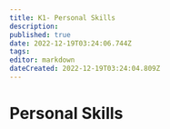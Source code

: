 ```yaml
---
title: K1- Personal Skills
description: 
published: true
date: 2022-12-19T03:24:06.744Z
tags: 
editor: markdown
dateCreated: 2022-12-19T03:24:04.809Z
---
```


# Personal Skills
